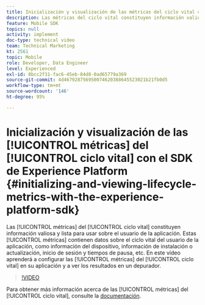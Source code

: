 ```yaml
---
title: Inicialización y visualización de las métricas del ciclo vital con el SDK de Experience Platform
description: Las métricas del ciclo vital constituyen información valiosa y lista para usar sobre el usuario de la aplicación. Estas métricas contienen datos sobre el ciclo vital del usuario de la aplicación, como información del dispositivo, información de instalación o actualización, inicio de sesión y tiempos de pausa, etc. En este vídeo aprenderá a configurar las métricas del ciclo vital en su aplicación y a ver los resultados en un depurador.
feature: Mobile SDK
topics: null
activity: implement
doc-type: technical video
team: Technical Marketing
kt: 2561
topic: Mobile
role: Developer, Data Engineer
level: Experienced
exl-id: 8bcc2f31-fac6-45eb-84d8-0ad65779a369
source-git-commit: 4d467928756950074620388645523021b21fb0d5
workflow-type: tm+mt
source-wordcount: '146'
ht-degree: 95%

---
```


# Inicialización y visualización de las [!UICONTROL métricas] del [!UICONTROL ciclo vital] con el SDK de Experience Platform {#initializing-and-viewing-lifecycle-metrics-with-the-experience-platform-sdk}

Las [!UICONTROL métricas] del [!UICONTROL ciclo vital] constituyen información valiosa y lista para usar sobre el usuario de la aplicación. Estas [!UICONTROL métricas] contienen datos sobre el ciclo vital del usuario de la aplicación, como información del dispositivo, información de instalación o actualización, inicio de sesión y tiempos de pausa, etc. En este vídeo aprenderá a configurar las [!UICONTROL métricas] del [!UICONTROL ciclo vital] en su aplicación y a ver los resultados en un depurador.

>[!VIDEO](https://video.tv.adobe.com/v/26258/?quality=12&learn=on)

Para obtener más información acerca de las [!UICONTROL métricas] del [!UICONTROL ciclo vital], consulte la [documentación](https://developer.adobe.com/client-sdks/documentation/mobile-core/lifecycle/).

